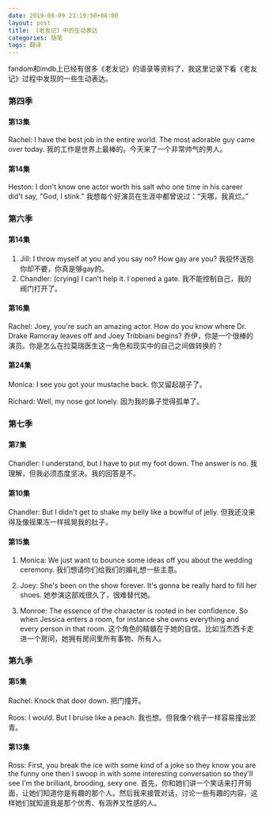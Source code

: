 ```yaml
---
date: 2019-08-09 23:19:50+08:00
layout: post
title: 《老友记》中的生动表达
categories: 随笔
tags: 翻译
---
```


fandom和imdb上已经有很多《老友记》的语录等资料了，我这里记录下看《老友记》过程中发现的一些生动表达。

### 第四季

#### 第13集

Rachel: I have the best job in the entire world. The most adorable guy came over today. 我的工作是世界上最棒的。今天来了一个非常帅气的男人。

#### 第14集

Heston: I don't know one actor worth his salt who one time in his career did't say, "God, I stink." 我想每个好演员在生涯中都曾说过：“天哪，我真烂。”

### 第六季

#### 第14集

1. Jill: I throw myself at you and you say no? How gay are you?   我投怀送抱你却不要，你真是够gay的。
2. Chandler: (crying) I can't help it. I opened a gate. 我不能控制自己，我的阀门打开了。 

#### 第16集

Rachel: Joey, you're such an amazing actor. How do you know where Dr. Drake Ramoray leaves off and Joey Tribbiani begins?   乔伊，你是一个很棒的演员。你是怎么在拉莫瑞医生这一角色和现实中的自己之间做转换的？

#### 第24集

Monica: I see you got your mustache back.   你又留起胡子了。

Richard: Well, my nose got lonely.  因为我的鼻子觉得孤单了。

### 第七季

#### 第7集

Chandler: I understand, but I have to put my foot down. The answer is no. 我理解，但我必须态度坚决。我的回答是不。

#### 第10集

Chandler: But I didn't get to shake my belly like a bowlful of jelly.    但我还没来得及像摇果冻一样摇晃我的肚子。

#### 第15集

1. Monica: We just want to bounce some ideas off you about the wedding ceremony. 我们想请你们给我们的婚礼想一些主意。

2. Joey: She's been on the show forever. It's gonna be really hard to fill her shoes.   她参演这部戏很久了，很难替代她。 

3. Monroe: The essence of the character is rooted in her confidence. So when Jessica enters a room, for instance she owns everything and every person in that room. 这个角色的精髓在于她的自信。比如当杰西卡走进一个房间，她拥有房间里所有事物、所有人。

### 第九季

#### 第5集

Rachel: Knock that door down.   把门撞开。

Roos: I would. But I bruise like a peach.   我也想。但我像个桃子一样容易撞出淤青。

#### 第13集

Ross: First, you break the ice with some kind of a joke so they know you are the funny one then I swoop in with some interesting conversation so they'll see I'm the brilliant, brooding, sexy one.  首先，你和她们讲一个笑话来打开局面，让她们知道你是有趣的那个人。然后我来接管对话，讨论一些有趣的内容，这样她们就知道我是那个优秀、有涵养又性感的人。